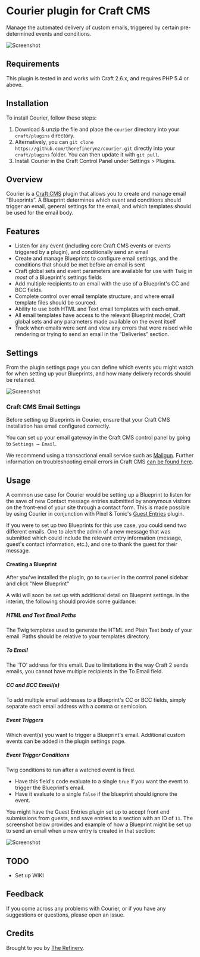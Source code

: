# Courier plugin for Craft CMS

Manage the automated delivery of custom emails, triggered by certain pre-determined events and conditions.

![Screenshot](resources/screenshots/courier_blueprints.png)

## Requirements

This plugin is tested in and works with Craft 2.6.x, and requires PHP 5.4 or above.

## Installation

To install Courier, follow these steps:

1. Download & unzip the file and place the `courier` directory into your `craft/plugins` directory.
2.  Alternatively, you can `git clone https://github.com/therefinerynz/courier.git` directly into your `craft/plugins` folder.  You can then update it with `git pull`.
3. Install Courier in the Craft Control Panel under Settings > Plugins.

## Overview

Courier is a [Craft CMS](http://craftcms.com/) plugin that allows you to create and manage email “Blueprints”.  A Blueprint determines which event and conditions should trigger an email, general settings for the email, and which templates should be used for the email body.

## Features

* Listen for any event (including core Craft CMS events or events triggered by a plugin), and conditionally send an email
* Create and manage Blueprints to configure email settings, and the conditions that should be met before an email is sent
* Craft global sets and event parameters are available for use with Twig in *most* of a Blueprint's settings fields
* Add multiple recipients to an email with the use of a Blueprint's CC and BCC fields.
* Complete control over email template structure, and where email template files should be sourced.
* Ability to use both HTML and Text email templates with each email.
* All email templates have access to the relevant Blueprint model, Craft global sets and any parameters made available on the event itself
* Track when emails were sent and view any errors that were raised while rendering or trying to send an email in the “Deliveries” section.


## Settings
From the plugin settings page you can define which events you might watch for when setting up your Blueprints, and how many delivery records should be retained.

![Screenshot](resources/screenshots/courier_plugin-settings.png)

### Craft CMS Email Settings

Before setting up Blueprints in Courier, ensure that your Craft CMS installation has email configured correctly.

You can set up your email gateway in the Craft CMS control panel by going to `Settings ⟶ Email`.

We recommend using a transactional email service such as [Mailgun](http://mailgun.com).  Further information on troubleshooting email errors in Craft CMS [can be found here](https://craftcms.com/support/troubleshooting-email-errors).


## Usage

A common use case for Courier would be setting up a Blueprint to listen for the save of new Contact message entries submitted by anonymous visitors on the front-end of your site through a contact form. This is made possible by using Courier in conjunction with Pixel & Tonic's [Guest Entries](https://github.com/pixelandtonic/GuestEntries) plugin.

If you were to set up two Blueprints for this use case, you could send two different emails. One to alert the admin of a new message that was submitted which could include the relevant entry information (message, guest's contact information, etc.), and one to thank the guest for their message.


#### Creating a Blueprint

After you've installed the plugin, go to `Courier` in the control panel sidebar and click "New Blueprint"

A wiki will soon be set up with additional detail on Blueprint settings.  In the interim, the following should provide some guidance:

##### HTML and Text Email Paths
The Twig templates used to generate the HTML and Plain Text body of your email.  Paths should be relative to your templates directory.

##### To Email
The 'TO' address for this email.  Due to limitations in the way Craft 2 sends emails, you cannot have multiple recipients in the To Email field.

##### CC and BCC Email(s)
To add multiple email addresses to a Blueprint's CC or BCC fields, simply separate each email address with a comma or semicolon.

##### Event Triggers
Which event(s) you want to trigger a Blueprint's email.  Additional custom events can be added in the plugin settings page.

##### Event Trigger Conditions
Twig conditions to run after a watched event is fired.

* Have this field's code evaluate to a single `true` if you want the event to trigger the Blueprint's email.
* Have it evaluate to a single `false` if the blueprint should ignore the event.

You might have the Guest Entries plugin set up to accept front end submissions from guests, and save entries to a section with an ID of `11`.  The screenshot below provides and example of how a Blueprint might be set up to send an email when a new entry is created in that section:

![Screenshot](resources/screenshots/courier_plugin_enquiry-alert--triggerconditions.png)

## TODO

* Set up WIKI

## Feedback

If you come across any problems with Courier, or if you have any suggestions or questions, please open an issue.


## Credits

Brought to you by [The Refinery](http://therefinery.co.nz).


